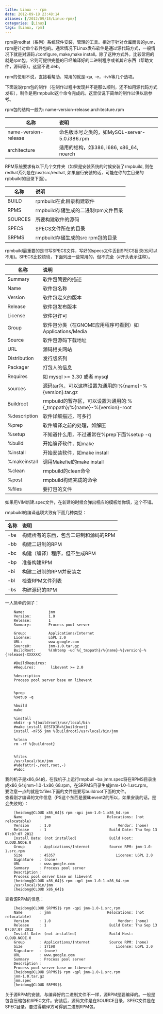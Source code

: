 ```yaml
---
title: Linux -- rpm
date: 2012-09-18 23:48:14
aliases: [/2012/09/18/Linux-rpm/]
categories: [Linux]
tags: [Linux, rpm]
---
```

rpm是redhat（系列）系统软件安装，管理的工具。相对于针对仓库而言的yum，rpm是针对单个软件包的。通常情况下Linux发布软件是通过源代码方式，一般情况下就是对源码./configure, make,make install。除了这种方式外，比较常用的就是rpm包，它则可提供完整的已经编译好的二进制程序或者其它东西（帮助文件，源码等）。这里不说.deb。  

rpm的使用不说，直接看帮助，常用的就是-qa, -e，-ivh等几个选项。  

下面说说rpm包的制作（在制作过程中发现并不是那么顺利，还不如用源代码方式发布），制作是用rmpbuild这个命令完成的。这里仅说下简单的制作以供以后参考。  

rpm包的结构一般为: name-version-release.architecture.rpm  

|名称|说明|  
|----|:----|  
|name-version-release| 命名版本号之类的，如MySQL-server-5.0.i386.rpm|  
|architecture| 适用的结构，如i386, i686, x86_64, noarch|  

RPM系统要求有以下几个文件夹（如果是安装系统的时候安装了rmpbuild, 则在redhat系列是在/usr/src/redhat, 如果自行安装的话，可能在你的主目录的rpbbuild的目录下面）。  

|名称|说明|  
|----|:----|  
|BUILD |rpmbuild在此目录构建软件|  
|RPMS |rmpbuild存储生成的二进制rpm文件目录|  
|SOURCES |所要构建软件的源码|  
|SPECS |SPECS文件所在的目录|  
|SRPMS |rmpbuild存储生成的src rpm包的目录|  

rpmbuild最重要的是书写SPECS文件，写好的specs文件丢到SPECS目录(也可以不用)。SPECS比较烦琐，下面列出一些常用的，但不完全（#开头表示注释）。  

|名称|说明|  
|----|:----|  
|Summary| 软件包简要的描述|  
|Name| 软件包名称|  
|Version| 软件包定义的版本|  
|Release| 软件包发布版本|  
|License| 软件包许可|  
|Group| 软件包分类（在GNOME应用程序可看到）如Applications/Media|  
|Source| 软件包源码下载地址|  
|URL| 源码相关网站|  
|Distribution| 发行版系列|  
|Packager| 打包人的信息|  
|Requires| 如 mysql >= 3.30 或者 mysql|  
|sources| 源码tar包，可以这样设置为通用的:%{name}-%{version}.tar.gz|  
|Buildroot| rmpbuild的暂存区，可以设置为通用的:%{_tmppath}/%{name}-%{version}-root|  
|%description| 软件详细描述，可多行|  
|%prep| 软件编译之前的处理，如解压|  
|%setup| 不知道什么用，不过通常在%prep下面%setup -q|  
|%build| 开始编译软件，如make|  
|%install| 开始安装软件，如make install|  
|%makeinstall| 调用Makefiel的make install|  
|%clean| rmpbuild的clean命令|  
|%post| rmpbuild构建完成的命令|  
|%files| 要打包的文件|  

如果用VIM新建.spec文件，在新建的时候会弹出相应的模板给你填，这个不错。  

rmpbuild的编译选项大致有下面几种类型：

|名称|说明|  
|----|:----|
|-ba |构建所有的东西，包含二进制和源码的RPM|
|-bb |构建二进制的RPM|
|-bc |构建（编译）程序，但不生成RPM|
|-bp |准备构建RPM|
|-bi |构建二进制的RPM并安装之|
|-bl |检查RPM文件列表|
|-bs |构建源码的RPM|

一人简单的例子：

        Name:           jmm
        Version:        1.0
        Release:        1
        Summary:        Process pool server
        
        Group:          Applications/Internet
        License:        LGPL 2.0
        URL:            www.google.com
        Source0:        jmm-1.0.tar.gz
        BuildRoot:      %(mktemp -ud %{_tmppath}/%{name}-%{version}-%{release}-XXXXXX)
        
        #BuildRequires:
        #Requires:       libevent >= 2.0
        
        %description
        Process pool server base on libevent
        
        
        %prep
        %setup -q
        
        %build
        make
        
        %install
        mkdir -p %{buildroot}/usr/local/bin
        #make install DESTDIR=%{buildroot}
        install -m755 jmm %{buildroot}/usr/local/bin/jmm
        
        %clean
        rm -rf %{buildroot}
        
        
        %files
        /usr/local/bin/jmm
        #%defattr(-,root,root,-)
        #%doc

我的机子是x86_64的，在我机子上运行rmpbuil –ba jmm.spec将在RPMS目录生成x86_64/jmm-1.0-1.x86_68.rpm，在SRPMS目录生成jmm-1.0-1.src.rpm。  
要注意一点的就是%files下面的文件是要写buildroot下面的文件。  
查看刚才编译的文件信息（PS这个东西是要libevent2的所以，如果安装的话，是会失败的）：  

        [heidong@CLOUD x86_64]$ rpm -qpi jmm-1.0-1.x86_64.rpm    
        Name        : jmm                          Relocations: (not relocatable)
        Version     : 1.0                               Vendor: (none)
        Release     : 1                             Build Date: Thu Sep 13 07:07:07 2012
        Install Date: (not installed)               Build Host: CLOUD.NODE.0
        Group       : Applications/Internet         Source RPM: jmm-1.0-1.src.rpm
        Size        : 45357                            License: LGPL 2.0
        Signature   : (none)
        URL         : www.google.com
        Summary     : Process pool server
        Description :
        Process pool server base on libevent
        [heidong@CLOUD x86_64]$ rpm -qpl jmm-1.0-1.x86_64.rpm   
        /usr/local/bin/jmm
        [heidong@CLOUD x86_64]$

查看源RPM的信息：  

        [heidong@CLOUD SRPMS]$ rpm -qpi jmm-1.0-1.src.rpm           
        Name        : jmm                          Relocations: (not relocatable)
        Version     : 1.0                               Vendor: (none)
        Release     : 1                             Build Date: Thu Sep 13 07:07:07 2012
        Install Date: (not installed)               Build Host: CLOUD.NODE.0
        Group       : Applications/Internet         Source RPM: (none)
        Size        : 17198                            License: LGPL 2.0
        Signature   : (none)
        URL         : www.google.com
        Summary     : Process pool server
        Description :
        Process pool server base on libevent
        [heidong@CLOUD SRPMS]$ rpm -qpl jmm-1.0-1.src.rpm   
        jmm-1.0.tar.gz
        jmm.spec
        [heidong@CLOUD SRPMS]$ 

关于源RPM的安装，与编译好的二进制文件不一样，源RPM是要编译的。一般是包含压缩包和SPEC文件。安装后，源码文件是在SOURCE目录，SPEC文件是在SPEC目录。要进得编译方可得到二进制RPM包。  
